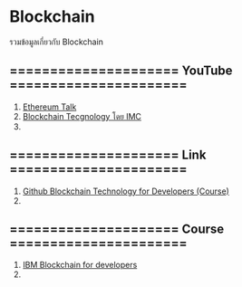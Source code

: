 # Blockchain
รวมข้อมูลเกี่ยวกับ Blockchain

<h2>===================== YouTube ======================</h2>

<ol>
<li> <a href="https://www.facebook.com/blognone/videos/10154345988106716/ ">Ethereum Talk</a></li>
<li> <a href="https://www.facebook.com/digitalthailandclub/videos/237623316716482/ ">Blockchain Tecgnology โดย IMC</a></li>
<li> <a href=" "></a></li>
</ol>

<h2>===================== Link ======================</h2>
<ol>
<li> <a href="https://github.com/digitalthailand/course-blockchain-4-dev "> Github Blockchain Technology for Developers (Course)</a></li>
<li> <a href=" "></a></li>
</ol>

<h2>===================== Course ======================</h2>
<ol>
<li> <a href="https://developer.ibm.com/courses/all-courses/blockchain-for-developers/ ">IBM Blockchain for developers</a></li>
<li> <a href=" "></a></li>
</ol>

